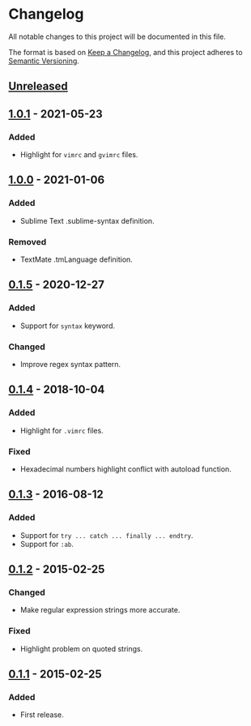 # Changelog
All notable changes to this project will be documented in this file.

The format is based on [Keep a Changelog](https://keepachangelog.com/en/1.0.0/),
and this project adheres to [Semantic Versioning](https://semver.org/spec/v2.0.0.html).

## [Unreleased]

## [1.0.1] - 2021-05-23
### Added
- Highlight for `vimrc` and `gvimrc` files.

## [1.0.0] - 2021-01-06
### Added
- Sublime Text .sublime-syntax definition.

### Removed
- TextMate .tmLanguage definition.

## [0.1.5] - 2020-12-27
### Added
- Support for `syntax` keyword.

### Changed
- Improve regex syntax pattern.

## [0.1.4] - 2018-10-04
### Added
- Highlight for `.vimrc` files.

### Fixed
- Hexadecimal numbers highlight conflict with autoload function.

## [0.1.3] - 2016-08-12
### Added
- Support for `try ... catch ... finally ... endtry`.
- Support for `:ab`.

## [0.1.2] - 2015-02-25
### Changed
- Make regular expression strings more accurate.

### Fixed
- Highlight problem on quoted strings.

## [0.1.1] - 2015-02-25
### Added
- First release.


[Unreleased]: https://github.com/SalGnt/Sublime-VimL/compare/1.0.1...HEAD
[1.0.1]: https://github.com/SalGnt/Sublime-VimL/compare/1.0.0...1.0.1
[1.0.0]: https://github.com/SalGnt/Sublime-VimL/compare/0.1.5...1.0.0
[0.1.5]: https://github.com/SalGnt/Sublime-VimL/compare/0.1.4...0.1.5
[0.1.4]: https://github.com/SalGnt/Sublime-VimL/compare/0.1.3...0.1.4
[0.1.3]: https://github.com/SalGnt/Sublime-VimL/compare/0.1.2...0.1.3
[0.1.2]: https://github.com/SalGnt/Sublime-VimL/compare/0.1.1...0.1.2
[0.1.1]: https://github.com/SalGnt/Sublime-VimL/releases/tag/0.1.1
